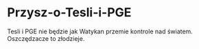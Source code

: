 # Przysz-o-Tesli-i-PGE
Tesli i PGE nie będzie jak Watykan przemie kontrole nad światem. Oszczędzacze to złodzieje. 
